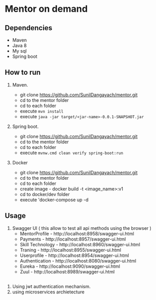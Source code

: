 # Mentor on demand

## Dependencies

* Maven
* Java 8
* My sql
* Spring boot


## How to run

1. Maven. 
	* git clone https://github.com/SunilDangayach/mentor.git
	* cd to the mentor folder
	* cd to each folder
	* execute `mvn install`
	* execute `java -jar target/<jar-name>-0.0.1-SNAPSHOT.jar`

2. Spring boot.
	* git clone https://github.com/SunilDangayach/mentor.git
	* cd to the mentor folder
	* cd to each folder
	* execute `mvnw.cmd clean verify spring-boot:run`
	
3. Docker
	* git clone https://github.com/SunilDangayach/mentor.git
	* cd to the mentor folder
	* cd to each folder
	* create image - docker build -t <image_name>:v1
    * cd to docker/dev folder
	* execute 'docker-compose up -d
	
## Usage 
1. Swagger UI ( this allow to test all api methods using the browser )
	* MentorProfile 	  - 	http://localhost:8958/swagger-ui.html
	* Payments 	  	  - 	http://localhost:8957/swagger-ui.html
	* Skill Technology  	  -	http://localhost:8960/swagger-ui.html
	* Traning                 -     http://localhost:8955/swagger-ui.html
	* Userprofile             -     http://localhost:8954/swagger-ui.html
	* Authentication	  -	http://localhost:8080/swagger-ui.html
	* Eureka		  -	http://localhost:9090/swagger-ui.html
	* Zuul		  	  -	http://localhost:8989/swagger-ui.html
	
## 
1. Using jwt authentication mechanism.
2. using microservices archietecture

